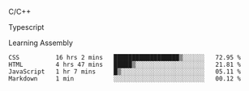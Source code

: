 <p>C/C++</p>
<p> Typescript</p>
<p>Learning Assembly</p>

<!--START_SECTION:waka-->

```text
CSS          16 hrs 2 mins   ██████████████████▒░░░░░░   72.95 %
HTML         4 hrs 47 mins   █████▒░░░░░░░░░░░░░░░░░░░   21.81 %
JavaScript   1 hr 7 mins     █▒░░░░░░░░░░░░░░░░░░░░░░░   05.11 %
Markdown     1 min           ░░░░░░░░░░░░░░░░░░░░░░░░░   00.12 %
```

<!--END_SECTION:waka-->
